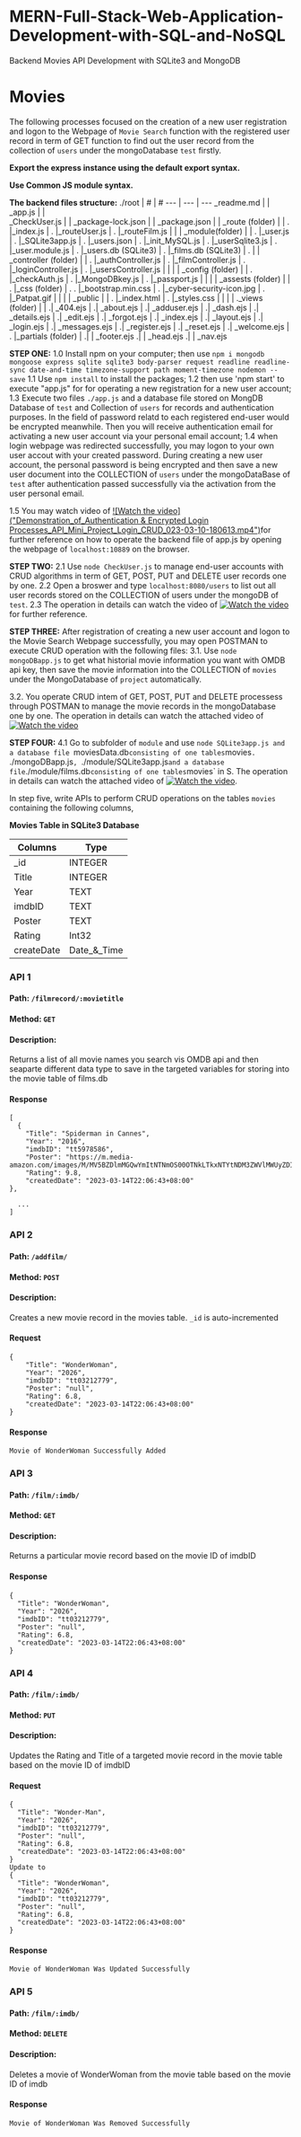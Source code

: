 # MERN-Full-Stack-Web-Application-Development-with-SQL-and-NoSQL
Backend Movies API Development with SQLite3 and MongoDB
# Movies
The following processes focused on the creation of a new user registration and logon to the Webpage of `Movie Search` function with the registered user record in term of GET function to find out the user record from the collection of `users` under the mongoDatabase `test` firstly.

**Export the express instance using the default export syntax.**

**Use Common JS module syntax.**

**The backend files structure:**
./root | # | #
--- | --- | --- 
_readme.md | | 
_app.js  | |  
_CheckUser.js | | 
_package-lock.json | | 
_package.json | | 
_route (folder) | | 
. |_index.js | 
. |_routeUser.js | 
. |_routeFilm.js
| | | 
_module(folder) | | 
.  |_user.js | 
.  |_SQLite3app.js | 
.  |_users.json | 
.  |_init_MySQL.js | 
.  |_userSqlite3.js | 
.  |_user.module.js | 
.  |_users.db (SQLite3) | 
.  |_films.db (SQLite3) | 
. | | 
_controller (folder) | | 
.  |_authController.js | 
.  |_filmController.js | 
.  |_loginController.js | 
.  |_usersController.js | 
| | | 
_config (folder) | | 
.  |_checkAuth.js | 
.  |_MongoDBkey.js | 
.  |_passport.js | 
| | | 
_assests (folder) | | 
.  |_css (folder) | 
.  .  |_bootstrap.min.css | 
.  |_cyber-security-icon.jpg | 
.  |_Patpat.gif | 
| | | 
_public | | 
.  |_index.html | 
.  |_styles.css | 
| | | 
._views (folder) | | 
.| _404.ejs |
.| _about.ejs |
.| _adduser.ejs |
.| _dash.ejs |
.| _details.ejs |
.| _edit.ejs |
.| _forgot.ejs |
.| _index.ejs |
.| _layout.ejs |
.| _login.ejs |
.| _messages.ejs |
.| _register.ejs |
.| _reset.ejs |
.| _welcome.ejs |
. |_partials (folder) | 
.| | _footer.ejs
.| | _head.ejs
.| | _nav.ejs

**STEP ONE:**
1.0 Install npm on your computer; then use `npm i mongodb mongoose express sqlite sqlite3 body-parser request readline readline-sync date-and-time timezone-support path moment-timezone nodemon --save`
1.1 Use `npm install` to install the packages;
1.2 then use 'npm start' to execute "app.js" for for operating a new registration for a new user account;
1.3 Execute two files `./app.js` and a database file stored on MongDB Database of `test` and Collection of `users` for records and authentication purposes. In the field of password relatd to each registered end-user would be encrypted meanwhile. Then you will receive authentication email for activating a new user account via your personal email account;
1.4 when login webpage was redirected successfully, you may logon to your own user accout with your created password. During creating a new user account, the personal password is being encrypted and then save a new user document into the COLLECTION of `users` under the mongoDataBase of `test` after authentication passed successfully via the activation from the user personal email.

1.5 You may watch video of [![Watch the video]("Demonstration_of_Authentication & Encrypted Login Processes_API_Mini_Project_Login_CRUD_023-03-10-180613.mp4")](https://youtu.be/JiOhTotg-P0)for further reference on how to operate the backend file of app.js by opening the webpage of `localhost:10889` on the browser.

**STEP TWO:**
2.1 Use `node CheckUser.js` to manage end-user accounts with CRUD algorithms in term of GET, POST, PUT and DELETE user records one by one.
2.2 Open a broswer and type `localhost:8080/users` to list out all user records stored on the COLLECTION of users under the mongoDB of `test`.
2.3 The operation in details can watch the video of [![Watch the video](https://i.imgur.com/vKb2F1B.png)](https://youtu.be/JiOhTotg-P0) for further reference.

**STEP THREE:**
After registration of creating a new user account and logon to the Movie Search Webpage successfully, you may open POSTMAN to execute CRUD operation with the following files:
3.1. Use `node mongoDBapp.js` to get what historial movie information you want with OMDB api key, then save the movie information into the COLLECTION of `movies` under the MongoDatabase of `project` automatically. 

3.2. You operate CRUD intem of GET, POST, PUT and DELETE processess through POSTMAN to manage the movie records in the mongoDatabase one by one. The operation in details can watch the attached video of [![Watch the video](https://i.imgur.com/vKb2F1B.png)](https://youtu.be/RJzwXLdnj_0)

**STEP FOUR:**
4.1 Go to subfolder of `module` and use `node SQLite3app.js
and a database file `moviesData.db` consisting of one tables `movies`.
`./mongoDBapp.js`, `./module/SQLite3app.js` and a database file `./module/films.db` consisting of one tables `movies` in S.
The operation in details can watch the attached video of [![Watch the video](https://i.imgur.com/vKb2F1B.png)](https://youtu.be/uUOYJMKGhCk).

In step five, write APIs to perform CRUD operations on the tables `movies` containing the following columns,

**Movies Table in SQLite3 Database**

| Columns     | Type         |
| ----------- | ------------ |
| _id         | INTEGER      |
| Title       | INTEGER      |
| Year        | TEXT         |
| imdbID      | TEXT         |
| Poster      | TEXT         |
| Rating      | Int32        |
| createDate  | Date_&_Time  |


### API 1

#### Path: `/filmrecord/:movietitle`

#### Method: `GET`

#### Description:

Returns a list of all movie names you search vis OMDB api and then seaparte different data type to save in the targeted variables for storing into the movie table of films.db

#### Response

```
[
  {
    "Title": "Spiderman in Cannes",
    "Year": "2016",
    "imdbID": "tt5978586",
    "Poster": "https://m.media-amazon.com/images/M/MV5BZDlmMGQwYmItNTNmOS00OTNkLTkxNTYtNDM3ZWVlMWUyZDIzXkEyXkFqcGdeQXVyMTA5Mzk5Mw@@._V1_SX300.jpg",
    "Rating": 9.8,
    "createdDate": "2023-03-14T22:06:43+08:00"
},

  ...
]
```

### API 2

#### Path: `/addfilm/`

#### Method: `POST`

#### Description:

Creates a new movie record in the movies table. `_id` is auto-incremented

#### Request

```
{
    "Title": "WonderWoman",
    "Year": "2026",
    "imdbID": "tt03212779",
    "Poster": "null",
    "Rating": 6.8,
    "createdDate": "2023-03-14T22:06:43+08:00"
}
```

#### Response

```
Movie of WonderWoman Successfully Added
```

### API 3

#### Path: `/film/:imdb/`

#### Method: `GET`

#### Description:

Returns a particular movie record based on the movie ID of imdbID

#### Response

```
{
  "Title": "WonderWoman",
  "Year": "2026",
  "imdbID": "tt03212779",
  "Poster": "null",
  "Rating": 6.8,
  "createdDate": "2023-03-14T22:06:43+08:00"
}
```

### API 4

#### Path: `/film/:imdb/`

#### Method: `PUT`

#### Description:

Updates the Rating and Title of a targeted movie record in the movie table based on the movie ID of imdbID

#### Request

```From
{
  "Title": "Wonder-Man",
  "Year": "2026",
  "imdbID": "tt03212779",
  "Poster": "null",
  "Rating": 6.8,
  "createdDate": "2023-03-14T22:06:43+08:00"
}
Update to 
{
  "Title": "WonderWoman",
  "Year": "2026",
  "imdbID": "tt03212779",
  "Poster": "null",
  "Rating": 6.8,
  "createdDate": "2023-03-14T22:06:43+08:00"
}
```

#### Response

```
Movie of WonderWoman Was Updated Successfully

```

### API 5

#### Path: `/film/:imdb/`

#### Method: `DELETE`

#### Description:

Deletes a movie of WonderWoman from the movie table based on the movie ID of imdb

#### Response

```
Movie of WonderWoman Was Removed Successfully
```

<br/>
